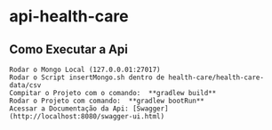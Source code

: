 # api-health-care

## Como Executar a Api
    Rodar o Mongo Local (127.0.0.01:27017)
    Rodar o Script insertMongo.sh dentro de health-care/health-care-data/csv
    Compitar o Projeto com o comando:  **gradlew build**
    Rodar o Projeto com comando:  **gradlew bootRun**
    Acessar a Documentação da Api: [Swagger](http://localhost:8080/swagger-ui.html)
    
